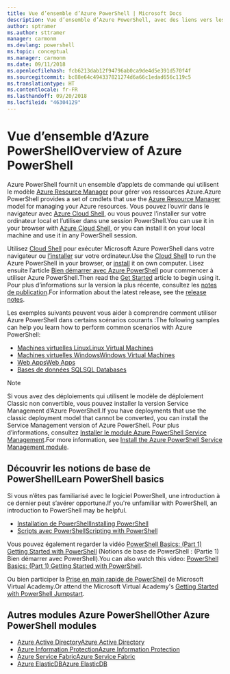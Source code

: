 ```yaml
---
title: Vue d’ensemble d’Azure PowerShell | Microsoft Docs
description: Vue d’ensemble d’Azure PowerShell, avec des liens vers les procédures d’installation et de configuration.
author: sptramer
ms.author: sttramer
manager: carmonm
ms.devlang: powershell
ms.topic: conceptual
ms.manager: carmonm
ms.date: 09/11/2018
ms.openlocfilehash: fcb6213dab12f94796ab0ca9de4d5e391d570f4f
ms.sourcegitcommit: bc88e64c494337821274d6a66c1edad656c119c5
ms.translationtype: HT
ms.contentlocale: fr-FR
ms.lasthandoff: 09/20/2018
ms.locfileid: "46304129"
---
```

# <a name="overview-of-azure-powershell"></a><span data-ttu-id="72c37-103">Vue d’ensemble d’Azure PowerShell</span><span class="sxs-lookup"><span data-stu-id="72c37-103">Overview of Azure PowerShell</span></span>

<span data-ttu-id="72c37-104">Azure PowerShell fournit un ensemble d’applets de commande qui utilisent le modèle [Azure Resource Manager](/azure/azure-resource-manager/resource-group-overview) pour gérer vos ressources Azure.</span><span class="sxs-lookup"><span data-stu-id="72c37-104">Azure PowerShell provides a set of cmdlets that use the [Azure Resource Manager](/azure/azure-resource-manager/resource-group-overview) model for managing your Azure resources.</span></span> <span data-ttu-id="72c37-105">Vous pouvez l’ouvrir dans le navigateur avec [Azure Cloud Shell](/azure/cloud-shell/overview), ou vous pouvez l’installer sur votre ordinateur local et l’utiliser dans une session PowerShell.</span><span class="sxs-lookup"><span data-stu-id="72c37-105">You can use it in your browser with [Azure Cloud Shell](/azure/cloud-shell/overview), or you can install it on your local machine and use it in any PowerShell session.</span></span>

<span data-ttu-id="72c37-106">Utilisez [Cloud Shell](/azure/cloud-shell/overview) pour exécuter Microsoft Azure PowerShell dans votre navigateur ou [l’installer](install-azurerm-ps.md) sur votre ordinateur.</span><span class="sxs-lookup"><span data-stu-id="72c37-106">Use the [Cloud Shell](/azure/cloud-shell/overview) to run the Azure PowerShell in your browser, or [install](install-azurerm-ps.md) it on own computer.</span></span> <span data-ttu-id="72c37-107">Lisez ensuite l’article [Bien démarrer avec Azure PowerShell](get-started-azureps.md) pour commencer à utiliser Azure PowerShell.</span><span class="sxs-lookup"><span data-stu-id="72c37-107">Then read the [Get Started](get-started-azureps.md) article to begin using it.</span></span> <span data-ttu-id="72c37-108">Pour plus d’informations sur la version la plus récente, consultez les [notes de publication](release-notes-azureps.md).</span><span class="sxs-lookup"><span data-stu-id="72c37-108">For information about the latest release, see the [release notes](release-notes-azureps.md).</span></span>

<span data-ttu-id="72c37-109">Les exemples suivants peuvent vous aider à comprendre comment utiliser Azure PowerShell dans certains scénarios courants :</span><span class="sxs-lookup"><span data-stu-id="72c37-109">The following samples can help you learn how to perform common scenarios with Azure PowerShell:</span></span>

* [<span data-ttu-id="72c37-110">Machines virtuelles Linux</span><span class="sxs-lookup"><span data-stu-id="72c37-110">Linux Virtual Machines</span></span>](/azure/virtual-machines/virtual-machines-linux-powershell-samples?toc=/powershell/azure/toc.json)
* [<span data-ttu-id="72c37-111">Machines virtuelles Windows</span><span class="sxs-lookup"><span data-stu-id="72c37-111">Windows Virtual Machines</span></span>](/azure/virtual-machines/virtual-machines-windows-powershell-samples?toc=/powershell/azure/toc.json)
* [<span data-ttu-id="72c37-112">Web Apps</span><span class="sxs-lookup"><span data-stu-id="72c37-112">Web Apps</span></span>](/azure/app-service-web/app-service-powershell-samples?toc=/powershell/azure/toc.json)
* [<span data-ttu-id="72c37-113">Bases de données SQL</span><span class="sxs-lookup"><span data-stu-id="72c37-113">SQL Databases</span></span>](/azure/sql-database/sql-database-powershell-samples?toc=/powershell/azure/toc.json)

> [!NOTE]
> <span data-ttu-id="72c37-114">Si vous avez des déploiements qui utilisent le modèle de déploiement Classic non convertible, vous pouvez installer la version Service Management d’Azure PowerShell.</span><span class="sxs-lookup"><span data-stu-id="72c37-114">If you have deployments that use the classic deployment model that cannot be converted, you can install the Service Management version of Azure PowerShell.</span></span> <span data-ttu-id="72c37-115">Pour plus d’informations, consultez [Installer le module Azure PowerShell Service Management](/powershell/azure/servicemanagement/install-azure-ps).</span><span class="sxs-lookup"><span data-stu-id="72c37-115">For more information, see [Install the Azure PowerShell Service Management module](/powershell/azure/servicemanagement/install-azure-ps).</span></span>

## <a name="learn-powershell-basics"></a><span data-ttu-id="72c37-116">Découvrir les notions de base de PowerShell</span><span class="sxs-lookup"><span data-stu-id="72c37-116">Learn PowerShell basics</span></span>

<span data-ttu-id="72c37-117">Si vous n’êtes pas familiarisé avec le logiciel PowerShell, une introduction à ce dernier peut s’avérer opportune.</span><span class="sxs-lookup"><span data-stu-id="72c37-117">If you're unfamiliar with PowerShell, an introduction to PowerShell may be helpful.</span></span>

* [<span data-ttu-id="72c37-118">Installation de PowerShell</span><span class="sxs-lookup"><span data-stu-id="72c37-118">Installing PowerShell</span></span>](/powershell/scripting/setup/installing-windows-powershell)
* [<span data-ttu-id="72c37-119">Scripts avec PowerShell</span><span class="sxs-lookup"><span data-stu-id="72c37-119">Scripting with PowerShell</span></span>](/powershell/scripting/powershell-scripting)

<span data-ttu-id="72c37-120">Vous pouvez également regarder la vidéo [PowerShell Basics: (Part 1) Getting Started with PowerShell](https://channel9.msdn.com/Blogs/Taste-of-Premier/PowerShellBasicsPart1) (Notions de base de PowerShell : (Partie 1) Bien démarrer avec PowerShell).</span><span class="sxs-lookup"><span data-stu-id="72c37-120">You can also watch this video: [PowerShell Basics: (Part 1) Getting Started with PowerShell](https://channel9.msdn.com/Blogs/Taste-of-Premier/PowerShellBasicsPart1).</span></span>

<span data-ttu-id="72c37-121">Ou bien participer la [Prise en main rapide de PowerShell](https://mva.microsoft.com/liveevents/powershell-jumpstart) de Microsoft Virtual Academy.</span><span class="sxs-lookup"><span data-stu-id="72c37-121">Or attend the Microsoft Virtual Academy's [Getting Started with PowerShell Jumpstart](https://mva.microsoft.com/liveevents/powershell-jumpstart).</span></span>

## <a name="other-azure-powershell-modules"></a><span data-ttu-id="72c37-122">Autres modules Azure PowerShell</span><span class="sxs-lookup"><span data-stu-id="72c37-122">Other Azure PowerShell modules</span></span>

* [<span data-ttu-id="72c37-123">Azure Active Directory</span><span class="sxs-lookup"><span data-stu-id="72c37-123">Azure Active Directory</span></span>](/powershell/azure/active-directory/)
* [<span data-ttu-id="72c37-124">Azure Information Protection</span><span class="sxs-lookup"><span data-stu-id="72c37-124">Azure Information Protection</span></span>](/powershell/azure/aip/)
* [<span data-ttu-id="72c37-125">Azure Service Fabric</span><span class="sxs-lookup"><span data-stu-id="72c37-125">Azure Service Fabric</span></span>](/powershell/azure/service-fabric/)
* [<span data-ttu-id="72c37-126">Azure ElasticDB</span><span class="sxs-lookup"><span data-stu-id="72c37-126">Azure ElasticDB</span></span>](/powershell/azure/elasticdbjobs/)
